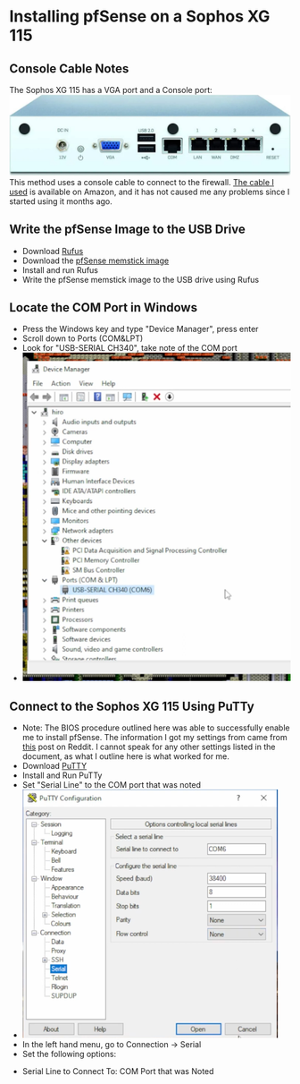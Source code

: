 # Installing pfSense on a Sophos XG 115
## Console Cable Notes
The Sophos XG 115 has a VGA port and a Console port: ![file](assets/firewall_back.png) 
This method uses a console cable to connect to the firewall.  [The cable I used](https://www.amazon.com/gp/product/B08T16TCN5/ref=ppx_yo_dt_b_search_asin_title?ie=UTF8&psc=1) is available on Amazon, and it has not caused me any problems since I started using it months ago. 

## Write the pfSense Image to the USB Drive
+ Download [Rufus](https://rufus.ie/en/)
+ Download the [pfSense memstick image](https://www.pfsense.org/download/)
+ Install and run Rufus
+ Write the pfSense memstick image to the USB drive using Rufus

## Locate the COM Port in Windows
+ Press the Windows key and type "Device Manager", press enter
+ Scroll down to Ports (COM&LPT)
+ Look for "USB-SERIAL CH340", take note of the COM port
+ ![COM Port](assets/2.devicemanager.png)

## Connect to the Sophos XG 115 Using PuTTy
+ Note: The BIOS procedure outlined here was able to successfully enable me to install pfSense.  The information I got my settings from came from [this](https://www.reddit.com/r/PFSENSE/comments/uyjkgv/anyone_running_pfsense_on_a_sophos_xg115_rev_2/) post on Reddit.  I cannot speak for any other settings listed in the document, as what I outline here is what worked for me.
+ Download [PuTTY](https://www.puttygen.com/download-putty)
+ Install and Run PuTTy
+ Set "Serial Line" to the COM port that was noted 
+ ![PuTTy Settings](assets/3.1.putty_serial_settings.png)
+ In the left hand menu, go to Connection -> Serial
+ Set the following options:
- Serial Line to Connect To: COM Port that was Noted
